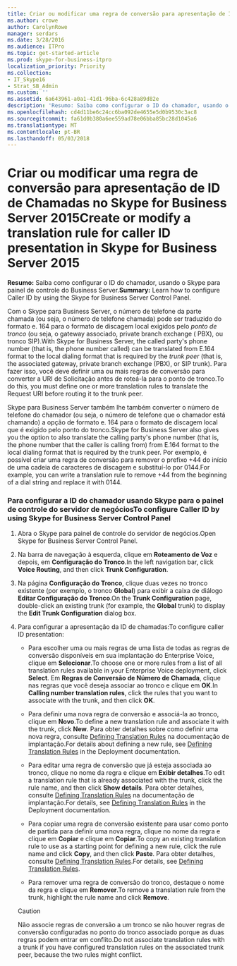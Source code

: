 ```yaml
---
title: Criar ou modificar uma regra de conversão para apresentação de ID de Chamadas no Skype for Business Server 2015
ms.author: crowe
author: CarolynRowe
manager: serdars
ms.date: 3/28/2016
ms.audience: ITPro
ms.topic: get-started-article
ms.prod: skype-for-business-itpro
localization_priority: Priority
ms.collection:
- IT_Skype16
- Strat_SB_Admin
ms.custom: ''
ms.assetid: 6a643961-a0a1-41d1-96ba-6c428a89d82e
description: 'Resumo: Saiba como configurar o ID do chamador, usando o Skype para painel de controle do Business Server.'
ms.openlocfilehash: cd4d11be6c24cc6ba092de4655e5d0b9530c3ac8
ms.sourcegitcommit: fa61d0b380a6ee559ad78e06bba85bc28d1045a6
ms.translationtype: MT
ms.contentlocale: pt-BR
ms.lasthandoff: 05/03/2018
---
```

# <a name="create-or-modify-a-translation-rule-for-caller-id-presentation-in-skype-for-business-server-2015"></a><span data-ttu-id="c9d71-103">Criar ou modificar uma regra de conversão para apresentação de ID de Chamadas no Skype for Business Server 2015</span><span class="sxs-lookup"><span data-stu-id="c9d71-103">Create or modify a translation rule for caller ID presentation in Skype for Business Server 2015</span></span>
 
<span data-ttu-id="c9d71-104">**Resumo:** Saiba como configurar o ID do chamador, usando o Skype para painel de controle do Business Server.</span><span class="sxs-lookup"><span data-stu-id="c9d71-104">**Summary:** Learn how to configure Caller ID by using the Skype for Business Server Control Panel.</span></span>
  
<span data-ttu-id="c9d71-105">Com o Skype para Business Server, o número de telefone da parte chamada (ou seja, o número de telefone chamada) pode ser traduzido do formato e. 164 para o formato de discagem local exigidos pelo _ponto de tronco_ (ou seja, o gateway associado, private branch exchange ( PBX), ou tronco SIP).</span><span class="sxs-lookup"><span data-stu-id="c9d71-105">With Skype for Business Server, the called party's phone number (that is, the phone number called) can be translated from E.164 format to the local dialing format that is required by the  _trunk peer_ (that is, the associated gateway, private branch exchange (PBX), or SIP trunk).</span></span> <span data-ttu-id="c9d71-106">Para fazer isso, você deve definir uma ou mais regras de conversão para converter a URI de Solicitação antes de roteá-la para o ponto de tronco.</span><span class="sxs-lookup"><span data-stu-id="c9d71-106">To do this, you must define one or more translation rules to translate the Request URI before routing it to the trunk peer.</span></span>
  
<span data-ttu-id="c9d71-107">Skype para Business Server também lhe também converter o número de telefone do chamador (ou seja, o número de telefone que o chamador está chamando) a opção de formato e. 164 para o formato de discagem local que é exigido pelo ponto do tronco.</span><span class="sxs-lookup"><span data-stu-id="c9d71-107">Skype for Business Server also gives you the option to also translate the calling party's phone number (that is, the phone number that the caller is calling from) from E.164 format to the local dialing format that is required by the trunk peer.</span></span> <span data-ttu-id="c9d71-108">Por exemplo, é possível criar uma regra de conversão para remover o prefixo +44 do início de uma cadeia de caracteres de discagem e substituí-lo por 0144.</span><span class="sxs-lookup"><span data-stu-id="c9d71-108">For example, you can write a translation rule to remove +44 from the beginning of a dial string and replace it with 0144.</span></span>
  
### <a name="to-configure-caller-id-by-using-skype-for-business-server-control-panel"></a><span data-ttu-id="c9d71-109">Para configurar a ID do chamador usando Skype para o painel de controle do servidor de negócios</span><span class="sxs-lookup"><span data-stu-id="c9d71-109">To configure Caller ID by using Skype for Business Server Control Panel</span></span>

1. <span data-ttu-id="c9d71-110">Abra o Skype para painel de controle do servidor de negócios.</span><span class="sxs-lookup"><span data-stu-id="c9d71-110">Open Skype for Business Server Control Panel.</span></span>
    
2. <span data-ttu-id="c9d71-111">Na barra de navegação à esquerda, clique em **Roteamento de Voz** e depois, em **Configuração do Tronco**.</span><span class="sxs-lookup"><span data-stu-id="c9d71-111">In the left navigation bar, click **Voice Routing**, and then click **Trunk Configuration**.</span></span>
    
3. <span data-ttu-id="c9d71-112">Na página **Configuração do Tronco**, clique duas vezes no tronco existente (por exemplo, o tronco **Global**) para exibir a caixa de diálogo **Editar Configuração do Tronco**.</span><span class="sxs-lookup"><span data-stu-id="c9d71-112">On the **Trunk Configuration** page, double-click an existing trunk (for example, the **Global** trunk) to display the **Edit Trunk Configuration** dialog box.</span></span>
    
4. <span data-ttu-id="c9d71-113">Para configurar a apresentação da ID de chamadas:</span><span class="sxs-lookup"><span data-stu-id="c9d71-113">To configure caller ID presentation:</span></span>
    
   - <span data-ttu-id="c9d71-114">Para escolher uma ou mais regras de uma lista de todas as regras de conversão disponíveis em sua implantação do Enterprise Voice, clique em **Selecionar**.</span><span class="sxs-lookup"><span data-stu-id="c9d71-114">To choose one or more rules from a list of all translation rules available in your Enterprise Voice deployment, click **Select**.</span></span> <span data-ttu-id="c9d71-115">Em **Regras de Conversão de Número de Chamada**, clique nas regras que você deseja associar ao tronco e clique em **OK**.</span><span class="sxs-lookup"><span data-stu-id="c9d71-115">In **Calling number translation rules**, click the rules that you want to associate with the trunk, and then click **OK**.</span></span>
    
   - <span data-ttu-id="c9d71-116">Para definir uma nova regra de conversão e associá-la ao tronco, clique em **Novo**.</span><span class="sxs-lookup"><span data-stu-id="c9d71-116">To define a new translation rule and associate it with the trunk, click **New**.</span></span> <span data-ttu-id="c9d71-117">Para obter detalhes sobre como definir uma nova regra, consulte [Defining Translation Rules](http://technet.microsoft.com/library/4f6b975a-77e6-474c-9171-b139d84138c2.aspx) na documentação de implantação.</span><span class="sxs-lookup"><span data-stu-id="c9d71-117">For details about defining a new rule, see [Defining Translation Rules](http://technet.microsoft.com/library/4f6b975a-77e6-474c-9171-b139d84138c2.aspx) in the Deployment documentation.</span></span>
    
   - <span data-ttu-id="c9d71-118">Para editar uma regra de conversão que já esteja associada ao tronco, clique no nome da regra e clique em **Exibir detalhes**.</span><span class="sxs-lookup"><span data-stu-id="c9d71-118">To edit a translation rule that is already associated with the trunk, click the rule name, and then click **Show details**.</span></span> <span data-ttu-id="c9d71-119">Para obter detalhes, consulte [Defining Translation Rules](http://technet.microsoft.com/library/4f6b975a-77e6-474c-9171-b139d84138c2.aspx) na documentação de implantação.</span><span class="sxs-lookup"><span data-stu-id="c9d71-119">For details, see [Defining Translation Rules](http://technet.microsoft.com/library/4f6b975a-77e6-474c-9171-b139d84138c2.aspx) in the Deployment documentation.</span></span>
    
   - <span data-ttu-id="c9d71-120">Para copiar uma regra de conversão existente para usar como ponto de partida para definir uma nova regra, clique no nome da regra e clique em **Copiar** e clique em **Copiar**.</span><span class="sxs-lookup"><span data-stu-id="c9d71-120">To copy an existing translation rule to use as a starting point for defining a new rule, click the rule name and click **Copy**, and then click **Paste**.</span></span> <span data-ttu-id="c9d71-121">Para obter detalhes, consulte [Defining Translation Rules](http://technet.microsoft.com/library/4f6b975a-77e6-474c-9171-b139d84138c2.aspx).</span><span class="sxs-lookup"><span data-stu-id="c9d71-121">For details, see [Defining Translation Rules](http://technet.microsoft.com/library/4f6b975a-77e6-474c-9171-b139d84138c2.aspx).</span></span> 
    
   - <span data-ttu-id="c9d71-122">Para remover uma regra de conversão do tronco, destaque o nome da regra e clique em **Remover**.</span><span class="sxs-lookup"><span data-stu-id="c9d71-122">To remove a translation rule from the trunk, highlight the rule name and click **Remove**.</span></span>
    
    > [!CAUTION]
    > <span data-ttu-id="c9d71-123">Não associe regras de conversão a um tronco se não houver regras de conversão configuradas no ponto do tronco associado porque as duas regras podem entrar em conflito.</span><span class="sxs-lookup"><span data-stu-id="c9d71-123">Do not associate translation rules with a trunk if you have configured translation rules on the associated trunk peer, because the two rules might conflict.</span></span> 
  

